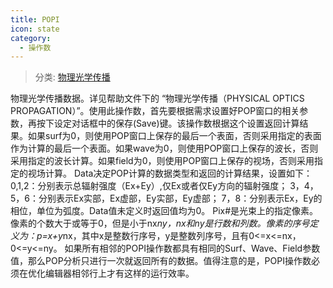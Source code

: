 ```yaml
---
title: POPI
icon: state
category:
  - 操作数
---
```


> 分类: [物理光学传播](/hb/operands/135/896/  "Zemax 操作数 物理光学传播")

物理光学传播数据。详见帮助文件下的 “物理光学传播（PHYSICAL OPTICS PROPAGATION）”。使用此操作数，首先要根据需求设置好POP窗口的相关参数，再按下设定对话框中的保存(Save)键。该操作数根据这个设置返回计算结果。如果surf为0，则使用POP窗口上保存的最后一个表面，否则采用指定的表面作为计算的最后一个表面。如果wave为0，则使用POP窗口上保存的波长，否则采用指定的波长计算。如果field为0，则使用POP窗口上保存的视场，否则采用指定的视场计算。 
Data决定POP计算的数据类型和返回的计算结果，设置如下： 
0,1,2：分别表示总辐射强度（Ex+Ey）,仅Ex或者仅Ey方向的辐射强度； 
3，4，5，6：分别表示Ex实部，Ex虚部，Ey实部，Ey虚部； 
7，8：分别表示Ex，Ey的相位，单位为弧度。Data值未定义时返回值均为0。 
Pix#是光束上的指定像素。像素的个数大于或等于0，但是小于nx*ny，nx和ny是行数和列数。像素的序号定义为：p=x+y*nx，其中x是整数行序号，y是整数列序号，且有0&lt;=x&lt;=nx，0&lt;=y&lt;=ny。 
如果所有相邻的POPI操作数都具有相同的Surf、Wave、Field参数值，那么POP分析只进行一次就返回所有的数据。值得注意的是，POPI操作数必须在优化编辑器相邻行上才有这样的运行效率。